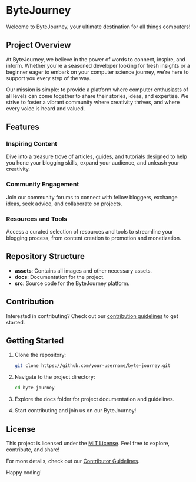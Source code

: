 # ByteJourney

Welcome to ByteJourney, your ultimate destination for all things computers!

## Project Overview

At ByteJourney, we believe in the power of words to connect, inspire, and inform. Whether you're a seasoned developer looking for fresh insights or a beginner eager to embark on your computer science journey, we're here to support you every step of the way.

Our mission is simple: to provide a platform where computer enthusiasts of all levels can come together to share their stories, ideas, and expertise. We strive to foster a vibrant community where creativity thrives, and where every voice is heard and valued.

## Features

### Inspiring Content

Dive into a treasure trove of articles, guides, and tutorials designed to help you hone your blogging skills, expand your audience, and unleash your creativity.

### Community Engagement

Join our community forums to connect with fellow bloggers, exchange ideas, seek advice, and collaborate on projects.

### Resources and Tools

Access a curated selection of resources and tools to streamline your blogging process, from content creation to promotion and monetization.

## Repository Structure

- **assets**: Contains all images and other necessary assets.
- **docs**: Documentation for the project.
- **src**: Source code for the ByteJourney platform.

## Contribution

Interested in contributing? Check out our [contribution guidelines](./CONTRIBUTOR.md) to get started.

## Getting Started

1. Clone the repository:
   ```bash
   git clone https://github.com/your-username/byte-journey.git
2. Navigate to the project directory:
    ```bash
    cd byte-journey
3. Explore the docs folder for project documentation and guidelines.

4. Start contributing and join us on our ByteJourney!

## License

This project is licensed under the [MIT License](./LICENSE). Feel free to explore, contribute, and share!

For more details, check out our [Contributor Guidelines](./CONTRIBUTOR.md).

Happy coding!